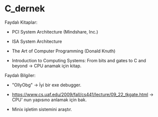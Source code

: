 # C_dernek

Faydalı Kitaplar:

* PCI System Architecture (Mindshare, Inc.)

* ISA System Architecture 

* The Art of Computer Programming (Donald Knuth)   

* Introduction to Computing Systems: From bits and gates to C and beyond -> CPU anamak için kitap.

Faydalı Bilgiler:

* "OllyObg" -> İyi bir exe debugger.

* https://www.cs.uaf.edu/2009/fall/cs441/lecture/09_22_tkgate.html  -> CPU' nun yapısıno anlamak için bak.

* Minix işletim sistemini araştır.
